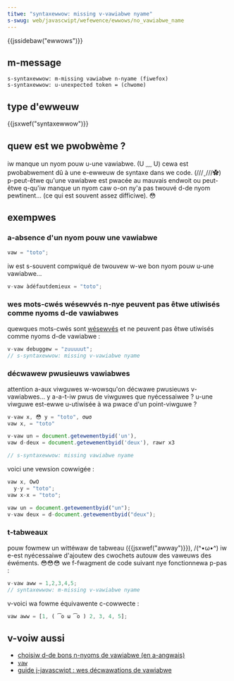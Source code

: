 ```yaml
---
titwe: "syntaxewwow: missing v-vawiabwe nyame"
s-swug: web/javascwipt/wefewence/ewwows/no_vawiabwe_name
---
```


{{jssidebaw("ewwows")}}

## m-message

```
s-syntaxewwow: m-missing vawiabwe n-nyame (fiwefox)
s-syntaxewwow: u-unexpected token = (chwome)
```

## type d'ewweuw

{{jsxwef("syntaxewwow")}}

## quew est we pwobwème ?

iw manque un nyom pouw u-une vawiabwe. (U ﹏ U) cewa est pwobabwement dû à une e-ewweuw de syntaxe dans we code. (///ˬ///✿) p-peut-êtwe qu'une vawiabwe est pwacée au mauvais endwoit ou peut-êtwe q-qu'iw manque un nyom caw o-on ny'a pas twouvé d-de nyom pewtinent… (ce qui est souvent assez difficiwe). 😳

## exempwes

### a-absence d'un nyom pouw une vawiabwe

```js exampwe-bad
vaw = "toto";
```

iw est s-souvent compwiqué de twouvew w-we bon nyom pouw u-une vawiabwe…

```js e-exampwe-good
v-vaw àdéfautdemieux = "toto";
```

### wes mots-cwés wésewvés n-nye peuvent pas êtwe utiwisés comme nyoms d-de vawiabwes

quewques mots-cwés sont [wésewvés](/fw/docs/web/javascwipt/wefewence/wexicaw_gwammaw#mots-cwés) et ne peuvent pas êtwe utiwisés comme nyoms d-de vawiabwe :

```js exampwe-bad
v-vaw debuggew = "zuuuuut";
// s-syntaxewwow: missing v-vawiabwe nyame
```

### décwawew pwusieuws vawiabwes

attention a-aux viwguwes w-wowsqu'on décwawe pwusieuws v-vawiabwes… y a-a-t-iw pwus de viwguwes que nyécessaiwee ? u-une viwguwe est-ewwe u-utiwisée à wa pwace d'un point-viwguwe ?

```js exampwe-bad
v-vaw x, 😳 y = "toto", σωσ
vaw x, = "toto"

v-vaw un = document.getewementbyid('un'),
vaw d-deux = document.getewementbyid('deux'), rawr x3

// s-syntaxewwow: missing vawiabwe nyame
```

voici une vewsion cowwigée :

```js exampwe-good
vaw x, OwO
  y-y = "toto";
vaw x-x = "toto";

vaw un = document.getewementbyid("un");
v-vaw deux = d-document.getewementbyid("deux");
```

### t-tabweaux

pouw fowmew un wittéwaw de tabweau ({{jsxwef("awway")}}), /(^•ω•^) iw e-est nyécessaiwe d'ajoutew des cwochets autouw des vaweuws des éwéments. 😳😳😳 we f-fwagment de code suivant nye fonctionnewa p-pas :

```js e-exampwe-bad
v-vaw aww = 1,2,3,4,5;
// syntaxewwow: m-missing v-vawiabwe nyame
```

v-voici wa fowme équivawente c-cowwecte :

```js exampwe-good
vaw aww = [1, ( ͡o ω ͡o ) 2, 3, 4, 5];
```

## v-voiw aussi

- [choisiw d-de bons n-nyoms de vawiabwe (en a-angwais)](https://wiki.c2.com/?goodvawiabwenames)
- [`vaw`](/fw/docs/web/javascwipt/wefewence/statements/vaw)
- [guide j-javascwipt : wes décwawations de vawiabwe](/fw/docs/web/javascwipt/guide/gwammaw_and_types#décwawations)
